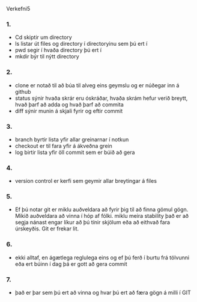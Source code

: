 Verkefni5
### 1. 
* Cd skiptir um directory
* ls listar út files og directory í directoryinu sem þú ert í
* pwd segir í hvaða directory þú ert í
* mkdir býr til nýtt directory
### 2.
* clone er notað til að búa til alveg eins geymslu og er núðegar inn á github
* status sýnir hvaða skrár eru óskráðar, hvaða skrám hefur verið breytt, hvað þarf að adda og hvað þarf að commita
* diff sýnir munin á skjali fyrir og eftir commit
### 3.
* branch byrtir lista yfir allar greinarnar í notkun
* checkout er til fara yfir á ákveðna grein
* log birtir lista yfir öll commit sem er búið að gera
### 4.
* version control er kerfi sem geymir allar breytingar á files 
### 5.
* Ef þú notar git er miklu auðveldara að fyrir þig til að finna gömul gögn. Mikið auðveldara að vinna í hóp af fólki. miklu meira stability það er að segja nánast engar líkur að þú tínir skjölum eða að eithvað fara úrskeyðis. Git er frekar lit.
### 6.
* ekki alltaf, en ágætlega reglulega eins og ef þú ferð í burtu frá tölvunni eða ert búinn í dag þá er gott að gera commit
### 7.
* það er þar sem þú ert að vinna og hvar þú ert að færa gögn á milli í GIT
